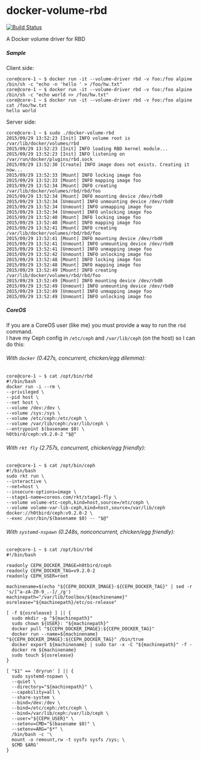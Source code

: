 # docker-volume-rbd

[![Build Status](https://travis-ci.org/h0tbird/docker-volume-rbd.svg?branch=master)](https://travis-ci.org/h0tbird/docker-volume-rbd)

A Docker volume driver for RBD

##### Sample
Client side:
```
core@core-1 ~ $ docker run -it --volume-driver rbd -v foo:/foo alpine /bin/sh -c "echo -n 'hello ' > /foo/hw.txt"
core@core-1 ~ $ docker run -it --volume-driver rbd -v foo:/foo alpine /bin/sh -c "echo world >> /foo/hw.txt"
core@core-1 ~ $ docker run -it --volume-driver rbd -v foo:/foo alpine cat /foo/hw.txt
hello world
```
Server side:
```
core@core-1 ~ $ sudo ./docker-volume-rbd
2015/09/29 13:52:23 [Init] INFO volume root is /var/lib/docker/volumes/rbd
2015/09/29 13:52:23 [Init] INFO loading RBD kernel module...
2015/09/29 13:52:23 [Init] INFO listening on /var/run/docker/plugins/rbd.sock
2015/09/29 13:52:30 [Create] INFO image does not exists. Creating it now...
2015/09/29 13:52:33 [Mount] INFO locking image foo
2015/09/29 13:52:33 [Mount] INFO mapping image foo
2015/09/29 13:52:34 [Mount] INFO creating /var/lib/docker/volumes/rbd/rbd/foo
2015/09/29 13:52:34 [Mount] INFO mounting device /dev/rbd0
2015/09/29 13:52:34 [Unmount] INFO unmounting device /dev/rbd0
2015/09/29 13:52:34 [Unmount] INFO unmapping image foo
2015/09/29 13:52:34 [Unmount] INFO unlocking image foo
2015/09/29 13:52:40 [Mount] INFO locking image foo
2015/09/29 13:52:40 [Mount] INFO mapping image foo
2015/09/29 13:52:41 [Mount] INFO creating /var/lib/docker/volumes/rbd/rbd/foo
2015/09/29 13:52:41 [Mount] INFO mounting device /dev/rbd0
2015/09/29 13:52:41 [Unmount] INFO unmounting device /dev/rbd0
2015/09/29 13:52:41 [Unmount] INFO unmapping image foo
2015/09/29 13:52:42 [Unmount] INFO unlocking image foo
2015/09/29 13:52:48 [Mount] INFO locking image foo
2015/09/29 13:52:48 [Mount] INFO mapping image foo
2015/09/29 13:52:49 [Mount] INFO creating /var/lib/docker/volumes/rbd/rbd/foo
2015/09/29 13:52:49 [Mount] INFO mounting device /dev/rbd0
2015/09/29 13:52:49 [Unmount] INFO unmounting device /dev/rbd0
2015/09/29 13:52:49 [Unmount] INFO unmapping image foo
2015/09/29 13:52:49 [Unmount] INFO unlocking image foo
```

##### CoreOS
If you are a CoreOS user (like me) you must provide a way to run the `rbd` command.  
I have my Ceph config in `/etc/ceph` and `/var/lib/ceph` (on the host) so I can do this:

###### With `docker` (0.427s, concurrent, chicken/egg dilemma):
```
core@core-1 ~ $ cat /opt/bin/rbd
#!/bin/bash
docker run -i --rm \
--privileged \
--pid host \
--net host \
--volume /dev:/dev \
--volume /sys:/sys \
--volume /etc/ceph:/etc/ceph \
--volume /var/lib/ceph:/var/lib/ceph \
--entrypoint $(basename $0) \
h0tbird/ceph:v9.2.0-2 "$@"
```

###### With `rkt fly` (2.757s, concurrent, chicken/egg friendly):
```
core@core-1 ~ $ cat /opt/bin/ceph
#!/bin/bash
sudo rkt run \
--interactive \
--net=host \
--insecure-options=image \
--stage1-name=coreos.com/rkt/stage1-fly \
--volume volume-etc-ceph,kind=host,source=/etc/ceph \
--volume volume-var-lib-ceph,kind=host,source=/var/lib/ceph docker://h0tbird/ceph:v9.2.0-2 \
--exec /usr/bin/$(basename $0) -- "$@"
```

###### With `systemd-nspawn` (0.248s, nonconcurrent, chicken/egg friendly):
```
core@core-1 ~ $ cat /opt/bin/rbd
#!/bin/bash

readonly CEPH_DOCKER_IMAGE=h0tbird/ceph
readonly CEPH_DOCKER_TAG=v9.2.0-2
readonly CEPH_USER=root

machinename=$(echo "${CEPH_DOCKER_IMAGE}-${CEPH_DOCKER_TAG}" | sed -r 's/[^a-zA-Z0-9_.-]/_/g')
machinepath="/var/lib/toolbox/${machinename}"
osrelease="${machinepath}/etc/os-release"

[ -f ${osrelease} ] || {
  sudo mkdir -p "${machinepath}"
  sudo chown ${USER}: "${machinepath}"
  docker pull "${CEPH_DOCKER_IMAGE}:${CEPH_DOCKER_TAG}"
  docker run --name=${machinename} "${CEPH_DOCKER_IMAGE}:${CEPH_DOCKER_TAG}" /bin/true
  docker export ${machinename} | sudo tar -x -C "${machinepath}" -f -
  docker rm ${machinename}
  sudo touch ${osrelease}
}

[ "$1" == 'dryrun' ] || {
  sudo systemd-nspawn \
  --quiet \
  --directory="${machinepath}" \
  --capability=all \
  --share-system \
  --bind=/dev:/dev \
  --bind=/etc/ceph:/etc/ceph \
  --bind=/var/lib/ceph:/var/lib/ceph \
  --user="${CEPH_USER}" \
  --setenv=CMD="$(basename $0)" \
  --setenv=ARG="$*" \
  /bin/bash -c '\
  mount -o remount,rw -t sysfs sysfs /sys; \
  $CMD $ARG'
}
```
